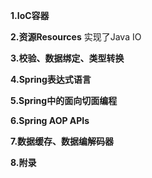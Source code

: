 **1.IoC容器**

**2.资源Resources**  实现了Java IO

**3.校验、数据绑定、类型转换**

**4.Spring表达式语言**

**5.Spring中的面向切面编程**

**6.Spring AOP APIs**

**7.数据缓存、数据编解码器**

**8.附录**

